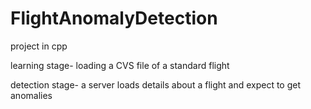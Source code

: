 # FlightAnomalyDetection
project in cpp

learning stage-
loading a CVS file of a standard flight

detection stage-
a server loads details about a flight and expect to get anomalies
